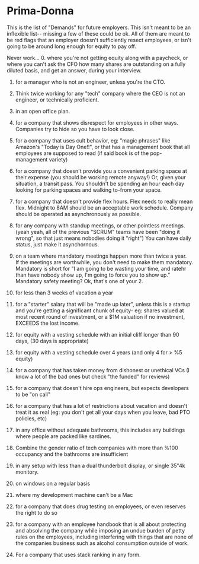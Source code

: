 # Prima-Donna

This is the list of "Demands" for future employers.  This isn't meant to be an inflexible list-- missing a few of these could be ok.  All of them are meant to be red flags that an employer doesn't sufficiently resect employees, or isn't going to be around long enough for equity to pay off.

Never work...
0. where you're not getting equity along with a paycheck, or where you can't ask the CFO how many shares are outstanding on a fully diluted basis, and get an answer, during your interview.

1. for a manager who is not an engineer, unless you're the CTO.

2. Think twice working for any "tech" company where the CEO is not an engineer, or technically proficient.

3. in an open office plan.

4. for a company that shows disrespect for employees in other ways. Companies try to hide so you have to look close.

5. for a company that uses cult behavior, eg: "magic phrases" like Amazon's "Today is Day One!!", or that has a management book that all employees are supposed to read (if said book is of the pop-management variety)

6. for a company that doesn't provide you a convenient parking space at their expense (you should be working remote anyway!)  Or, given your situation, a transit pass.  You shouldn't be spending an hour each day looking for parking spaces and walking to-from your space.

7. for a company that doesn't provide flex hours. 
 Flex needs to really mean flex. Midnight to 8AM should be an acceptable work schedule. Company should be operated as asynchronously as possible.

8. for any company with standup meetings, or other pointless meetings. 
  (yeah yeah, all of the previous "SCRUM" teams have been "doing it wrong", so that just means nobodies doing it "right")  You can have daily status, just make it asynchornous.

9. on a team where mandatory meetings happen more than twice a year.  
  If the meetings are worthwhile, you don't need to make them mandatory. Mandatory is short for "I am going to be wasting your time, and ratehr than have nobody show up, I'm going to force you to show up."  Mandatory safety meeting? Ok, that's one of your 2.

10. for less than 3 weeks of vacation a year

11. for a "starter" salary that will be "made up later", unless this is a startup and you're getting a significant chunk of equity- eg: shares valued at most recent round of investment, or a $1M valuation if no investment, EXCEEDS the lost income.

12. for equity with a vesting schedule with an initial cliff longer than 90 days, (30 days is appropriate)

13. for equity with a vesting schedule over 4 years (and only 4 for > %5 equity)

14. for a company that has taken money from dishonest or unethical VCs (I know a lot of the bad ones but check "the funded" for reviews)

15. for a company that doesn't hire ops engineers, but expects developers to be "on call"

16. for a company that has a lot of restrictions about vacation and doesn't treat it as real (eg: you don't get all your days when you leave, bad PTO policies, etc)

17. in any office without adequate bathrooms, this includes any buildings where people are packed like sardines. 
18. Combine the gender ratio of tech companies with more than %100 occupancy and the bathrooms are insufficient

18. in any setup with less than a dual thunderbolt display, or single 35"4k monitory.

19. on windows on a regular basis

20. where my development machine can't be a Mac

21. for a company that does drug testing on employees, or even reserves the right to do so

22.  for a company with an employee handbook that is all about protecting and absolving the company while imposing an undue burden of petty rules on the employees, including interfering with things that are none of the companies business such as alcohol consumption outside of work.

23. For a company that uses stack ranking in any form.
